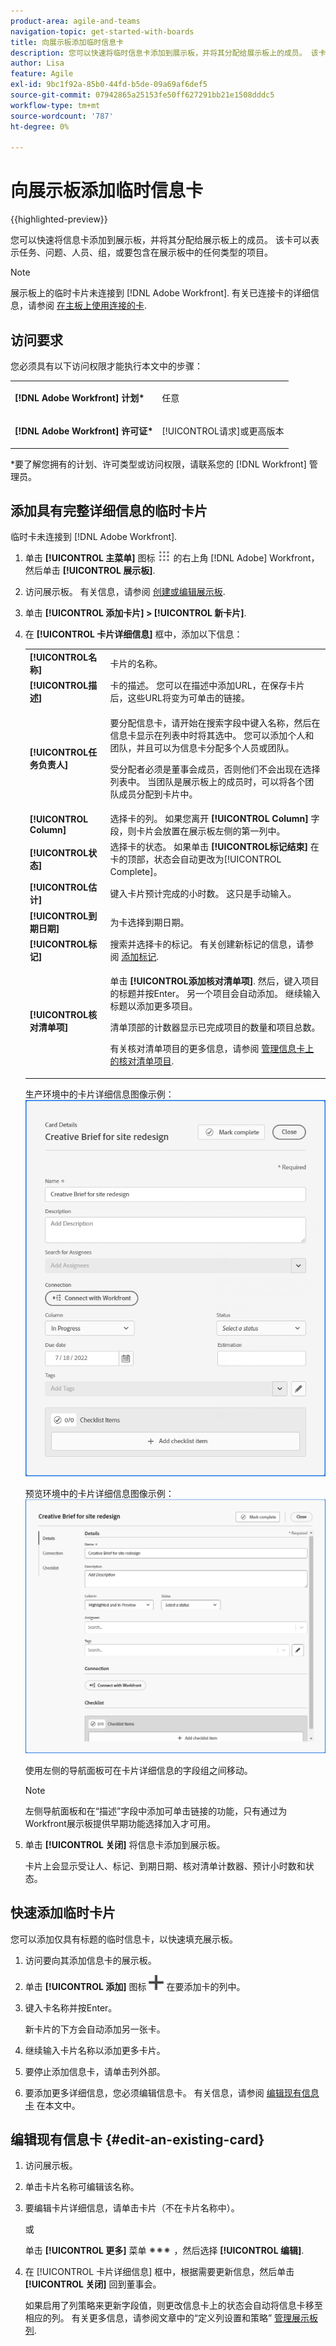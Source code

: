 ```yaml
---
product-area: agile-and-teams
navigation-topic: get-started-with-boards
title: 向展示板添加临时信息卡
description: 您可以快速将临时信息卡添加到展示板，并将其分配给展示板上的成员。 该卡可以表示任务、问题、人员、组，或要包含在展示板中的任何类型的项目。
author: Lisa
feature: Agile
exl-id: 9bc1f92a-85b0-44fd-b5de-09a69af6def5
source-git-commit: 07942865a25153fe50ff627291bb21e1508dddc5
workflow-type: tm+mt
source-wordcount: '787'
ht-degree: 0%

---
```


# 向展示板添加临时信息卡

{{highlighted-preview}}

您可以快速将信息卡添加到展示板，并将其分配给展示板上的成员。 该卡可以表示任务、问题、人员、组，或要包含在展示板中的任何类型的项目。

>[!NOTE]
>
>展示板上的临时卡片未连接到 [!DNL Adobe Workfront]. 有关已连接卡的详细信息，请参阅 [在主板上使用连接的卡](/help/quicksilver/agile/get-started-with-boards/connected-cards.md).

## 访问要求

您必须具有以下访问权限才能执行本文中的步骤：

<table style="table-layout:auto"> 
 <col> 
 </col> 
 <col> 
 </col> 
 <tbody> 
  <tr> 
   <td role="rowheader"><strong>[!DNL Adobe Workfront] 计划*</strong></td> 
   <td> <p>任意</p> </td> 
  </tr> 
  <tr> 
   <td role="rowheader"><strong>[!DNL Adobe Workfront] 许可证*</strong></td> 
   <td> <p>[!UICONTROL请求]或更高版本</p> </td> 
  </tr> 
 </tbody> 
</table>

&#42;要了解您拥有的计划、许可类型或访问权限，请联系您的 [!DNL Workfront] 管理员。

## 添加具有完整详细信息的临时卡片

临时卡未连接到 [!DNL Adobe Workfront].

1. 单击 **[!UICONTROL 主菜单]** 图标 ![](assets/main-menu-icon.png) 的右上角 [!DNL Adobe] Workfront，然后单击 **[!UICONTROL 展示板]**.
1. 访问展示板。 有关信息，请参阅 [创建或编辑展示板](../../agile/get-started-with-boards/create-edit-board.md).
1. 单击 **[!UICONTROL 添加卡片] > [!UICONTROL 新卡片]**.
1. 在 **[!UICONTROL 卡片详细信息]** 框中，添加以下信息：

   <table style="table-layout:auto"> 
    <col> 
    <col> 
    <tbody> 
     <tr> 
      <td role="rowheader"><strong>[!UICONTROL名称]</strong> </td> 
      <td>卡片的名称。</td> 
     </tr> 
     <tr> 
      <td role="rowheader"><strong>[!UICONTROL描述]</strong> </td> 
      <td>卡的描述。 <span class="preview">您可以在描述中添加URL，在保存卡片后，这些URL将变为可单击的链接。</span></td>
     </tr> 
     <tr> 
      <td role="rowheader"><strong>[!UICONTROL任务负责人]</strong> </td> 
      <td> <p>要分配信息卡，请开始在搜索字段中键入名称，然后在信息卡显示在列表中时将其选中。 您可以添加个人和团队，并且可以为信息卡分配多个人员或团队。</p> <p>受分配者必须是董事会成员，否则他们不会出现在选择列表中。 当团队是展示板上的成员时，可以将各个团队成员分配到卡片中。</p></td>
     </tr> 
     <tr> 
      <td role="rowheader"><strong>[!UICONTROL Column]</strong> </td> 
      <td>选择卡的列。 如果您离开 <strong>[!UICONTROL Column]</strong> 字段，则卡片会放置在展示板左侧的第一列中。</td>
     </tr>
     <tr> 
      <td role="rowheader"><strong>[!UICONTROL状态]</strong> </td> 
      <td>选择卡的状态。 如果单击 <strong>[!UICONTROL标记结束]</strong> 在卡的顶部，状态会自动更改为[!UICONTROL Complete]。</td> 
     </tr>
     <tr> 
      <td role="rowheader"><strong>[!UICONTROL估计]</strong></td> 
      <td>键入卡片预计完成的小时数。 这只是手动输入。</td>
     </tr>
     <tr> 
      <td role="rowheader"><strong>[!UICONTROL到期日期]</strong></td> 
      <td>为卡选择到期日期。 </td>
     </tr>
     <tr> 
      <td role="rowheader"><strong>[!UICONTROL标记]</strong></td> 
      <td>搜索并选择卡的标记。 有关创建新标记的信息，请参阅 <a href="../../agile/get-started-with-boards/add-tags.md" class="MCXref xref">添加标记</a>.</td> 
     </tr>  
     <tr> 
      <td role="rowheader"><strong>[!UICONTROL核对清单项]</strong> </td> 
      <td> <p>单击 <strong>[!UICONTROL添加核对清单项]</strong>. 然后，键入项目的标题并按Enter。 另一个项目会自动添加。 继续输入标题以添加更多项目。</p> <p>清单顶部的计数器显示已完成项目的数量和项目总数。</p> <p>有关核对清单项目的更多信息，请参阅 <a href="/help/quicksilver/agile/get-started-with-boards/manage-checklist-items.md">管理信息卡上的核对清单项目</a>.</p> </td> 
     </tr> 
    </tbody> 
   </table>

   生产环境中的卡片详细信息图像示例：
   ![临时卡片详细信息](assets/boards-edit-ad-hoc-card-071822.png)

   <span class="preview">预览环境中的卡片详细信息图像示例：
   ![临时卡片详细信息](assets/boards-edit-ad-hoc-card-041723.png)</span>

   <span class="preview">使用左侧的导航面板可在卡片详细信息的字段组之间移动。</span>

   >[!NOTE]
   >
   >左侧导航面板和在“描述”字段中添加可单击链接的功能，只有通过为Workfront展示板提供早期功能选择加入才可用。

1. 单击 **[!UICONTROL 关闭]** 将信息卡添加到展示板。

   卡片上会显示受让人、标记、到期日期、核对清单计数器、预计小时数和状态。

## 快速添加临时卡片

您可以添加仅具有标题的临时信息卡，以快速填充展示板。

1. 访问要向其添加信息卡的展示板。
1. 单击 **[!UICONTROL 添加]** 图标 ![添加卡片](assets/addicon-spectrum.png) 在要添加卡的列中。
1. 键入卡名称并按Enter。

   新卡片的下方会自动添加另一张卡。

1. 继续输入卡片名称以添加更多卡片。
1. 要停止添加信息卡，请单击列外部。
1. 要添加更多详细信息，您必须编辑信息卡。 有关信息，请参阅 [编辑现有信息卡](#edit-an-existing-card) 在本文中。

## 编辑现有信息卡 {#edit-an-existing-card}

1. 访问展示板。
1. 单击卡片名称可编辑该名称。
1. 要编辑卡片详细信息，请单击卡片（不在卡片名称中）。

   或

   单击 **[!UICONTROL 更多]** 菜单 ![[!UICONTROL “更多”菜单]](assets/more-icon-spectrum.png) ，然后选择 **[!UICONTROL 编辑]**.

1. 在 [!UICONTROL 卡片详细信息] 框中，根据需要更新信息，然后单击 **[!UICONTROL 关闭]** 回到董事会。

   如果启用了列策略来更新字段值，则更改信息卡上的状态会自动将信息卡移至相应的列。 有关更多信息，请参阅文章中的“定义列设置和策略” [管理展示板列](/help/quicksilver/agile/get-started-with-boards/manage-board-columns.md).
